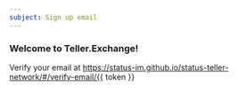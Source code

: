 ```yaml
---
subject: Sign up email
---
```

### Welcome to Teller.Exchange!
Verify your email at https://status-im.github.io/status-teller-network/#/verify-email/{{ token }}
